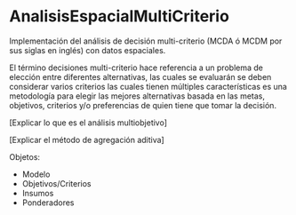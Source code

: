 # AnalisisEspacialMultiCriterio

Implementación del análisis de decisión multi-criterio (MCDA ó MCDM por sus siglas en inglés) con datos espaciales.

El término decisiones multi-criterio hace referencia a un problema de elección entre diferentes alternativas, las cuales se evaluarán  se deben considerar varios criterios las cuales tienen múltiples características  es una metodología para elegir las mejores alternativas basada en las metas, objetivos, criterios y/o preferencias de quien tiene que tomar la decisión.

[Explicar lo que es el análisis multiobjetivo]

[Explicar el método de agregación aditiva]

Objetos: 
* Modelo
* Objetivos/Criterios
* Insumos
* Ponderadores




